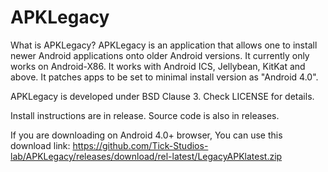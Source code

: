 # APKLegacy
What is APKLegacy? APKLegacy is an application that allows one to install newer Android applications onto older Android versions. It currently only works on Android-X86. It works with Android ICS, Jellybean, KitKat and above. It patches apps to be set to minimal install version as "Android 4.0".

APKLegacy is developed under BSD Clause 3. Check LICENSE for details.

Install instructions are in release. Source code is also in releases.

If you are downloading on Android 4.0+ browser, You can use this download link: https://github.com/Tick-Studios-lab/APKLegacy/releases/download/rel-latest/LegacyAPKlatest.zip 
